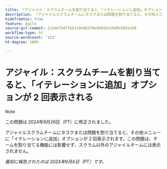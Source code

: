 ```yaml
---
title: 「アジャイル：スクラムチームを割り当てると、「イテレーションに追加」オプションが 2 回表示される」
description: 「アジャイルスクラムチームにタスクまたは問題を割り当てると、その他メニューに「イテレーションに追加」オプションが 2 回表示されます。この問題は、チームを割り当てる機能には影響せず、スクラム以外のアジャイルチームには表示されません。」
hidefromtoc: true
feature: Agile
source-git-commit: 2cbde79df7bb110e083f8e8b65b319d9c682e188
workflow-type: ht
source-wordcount: '112'
ht-degree: 100%

---
```


# アジャイル：スクラムチームを割り当てると、「イテレーションに追加」オプションが 2 回表示される

>[!NOTE]
>
>この問題は 2024年9月26日（PT）に修正されました。

アジャイルスクラムチームにタスクまたは問題を割り当てると、その他メニューに「イテレーションに追加」オプションが 2 回表示されます。この問題は、チームを割り当てる機能には影響せず、スクラム以外のアジャイルチームには表示されません。

_最初に報告されたのは 2024年9月4日（PT）です。_

